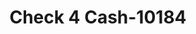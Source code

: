 ---
f_zip-code: 38680
f_state-code: MS
title: Check 4 Cash-10184
f_phone: 662-280-2222
f_city-only: Walls
f_address: 2504 Goodman Road West Walls
f_location-unique-id: '10184'
slug: check-4-cash-10184
updated-on: '2024-05-30T13:46:58.046Z'
created-on: '2024-05-30T13:36:59.803Z'
published-on: '2024-05-30T13:54:32.469Z'
f_city-state: cms/city/walls-ms.md
f_company: cms/company/check-4-cash.md
f_state: cms/state/mississippi.md
layout: '[payday-loan].html'
tags: payday-loan
---